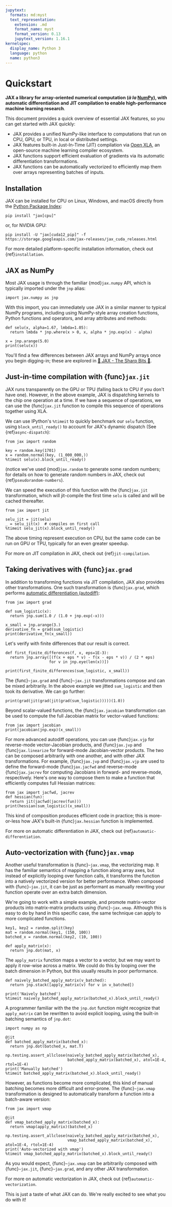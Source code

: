 ```yaml
---
jupytext:
  formats: md:myst
  text_representation:
    extension: .md
    format_name: myst
    format_version: 0.13
    jupytext_version: 1.16.1
kernelspec:
  display_name: Python 3
  language: python
  name: python3
---
```


# Quickstart

**JAX a library for array-oriented numerical computation (*à la* [NumPy](https://numpy.org/)), with automatic differentiation and JIT compilation to enable high-performance machine learning research**.

This document provides a quick overview of essential JAX features, so you can get started with JAX quickly:

* JAX provides a unified NumPy-like interface to computations that run on CPU, GPU, or TPU, in local or distributed settings.
* JAX features built-in Just-In-Time (JIT) compilation via [Open XLA](https://github.com/openxla), an open-source machine learning compiler ecosystem.
* JAX functions support efficient evaluation of gradients via its automatic differentiation transformations.
* JAX functions can be automatically vectorized to efficiently map them over arrays representing batches of inputs.

## Installation

JAX can be installed for CPU on Linux, Windows, and macOS directly from the [Python Package Index](https://pypi.org/project/jax/):
```
pip install "jax[cpu]"
```
or, for NVIDIA GPU:
```
pip install -U "jax[cuda12_pip]" -f https://storage.googleapis.com/jax-releases/jax_cuda_releases.html
```
For more detailed platform-specific installation information, check out {ref}`installation`.

## JAX as NumPy

Most JAX usage is through the familiar {mod}`jax.numpy` API, which is typically imported under the `jnp` alias:

```{code-cell}
import jax.numpy as jnp
```

With this import, you can immediately use JAX in a similar manner to typical NumPy programs,
including using NumPy-style array creation functions, Python functions and operators, and
array attributes and methods:

```{code-cell}
def selu(x, alpha=1.67, lmbda=1.05):
  return lmbda * jnp.where(x > 0, x, alpha * jnp.exp(x) - alpha)

x = jnp.arange(5.0)
print(selu(x))
```

You'll find a few differences between JAX arrays and NumPy arrays once you begin digging-in;
these are explored in  [🔪 JAX - The Sharp Bits 🔪](https://jax.readthedocs.io/en/latest/notebooks/Common_Gotchas_in_JAX.html).

## Just-in-time compilation with {func}`jax.jit`
JAX runs transparently on the GPU or TPU (falling back to CPU if you don't have one). However, in the above example, JAX is dispatching kernels to the chip one operation at a time. If we have a sequence of operations, we can use the {func}`jax.jit` function to compile this sequence of operations together using XLA.

We can use IPython's `%timeit` to quickly benchmark our `selu` function, using `block_until_ready()` to
account for JAX's dynamic dispatch (See {ref}`async-dispatch`):

```{code-cell}
from jax import random

key = random.key(1701)
x = random.normal(key, (1_000_000,))
%timeit selu(x).block_until_ready()
```

(notice we've used {mod}`jax.random` to generate some random numbers; for details on
how to generate random numbers in JAX, check out {ref}`pseudorandom-numbers`).

We can speed the execution of this function with the {func}`jax.jit` transformation,
which will jit-compile the first time `selu` is called and will be cached thereafter.

```{code-cell}
from jax import jit

selu_jit = jit(selu)
_ = selu_jit(x)  # compiles on first call
%timeit selu_jit(x).block_until_ready()
```

The above timing represent execution on CPU, but the same code can be run on GPU or TPU,
typically for an even greater speedup.

For more on JIT compilation in JAX, check out {ref}`jit-compilation`.

## Taking derivatives with {func}`jax.grad`

In addition to transforming functions via JIT compilation, JAX also provides other
transformations. One such transformation is {func}`jax.grad`, which performs
[automatic differentiation (autodiff)](https://en.wikipedia.org/wiki/Automatic_differentiation):

```{code-cell}
from jax import grad

def sum_logistic(x):
  return jnp.sum(1.0 / (1.0 + jnp.exp(-x)))

x_small = jnp.arange(3.)
derivative_fn = grad(sum_logistic)
print(derivative_fn(x_small))
```

Let's verify with finite differences that our result is correct.

```{code-cell}
def first_finite_differences(f, x, eps=1E-3):
  return jnp.array([(f(x + eps * v) - f(x - eps * v)) / (2 * eps)
                   for v in jnp.eye(len(x))])

print(first_finite_differences(sum_logistic, x_small))
```

The {func}`~jax.grad` and {func}`~jax.jit` transformations compose and can be mixed arbitrarily.
In the above example we jitted `sum_logistic` and then took its derivative. We can go further:

```{code-cell}
print(grad(jit(grad(jit(grad(sum_logistic)))))(1.0))
```

Beyond scalar-valued functions, the {func}`jax.jacobian` transformation can be
used to compute the full Jacobian matrix for vector-valued functions:

```{code-cell}
from jax import jacobian
print(jacobian(jnp.exp)(x_small))
```

For more advanced autodiff operations, you can use {func}`jax.vjp` for reverse-mode vector-Jacobian products,
and {func}`jax.jvp` and {func}`jax.linearize` for forward-mode Jacobian-vector products.
The two can be composed arbitrarily with one another, and with other JAX transformations.
For example, {func}`jax.jvp` and {func}`jax.vjp` are used to define the forward-mode {func}`jax.jacfwd` and reverse-mode {func}`jax.jacrev` for computing Jacobians in forward- and reverse-mode, respectively.
Here's one way to compose them to make a function that efficiently computes full Hessian matrices:

```{code-cell}
from jax import jacfwd, jacrev
def hessian(fun):
  return jit(jacfwd(jacrev(fun)))
print(hessian(sum_logistic)(x_small))
```

This kind of composition produces efficient code in practice; this is more-or-less how JAX's built-in {func}`jax.hessian` function is implemented.

For more on automatic differentiation in JAX, check out {ref}`automatic-differentiation`.

## Auto-vectorization with {func}`jax.vmap`

Another useful transformation is {func}`~jax.vmap`, the vectorizing map.
It has the familiar semantics of mapping a function along array axes, but instead of explicitly looping
over function calls, it transforms the function into a natively vectorized version for better performance.
When composed with {func}`~jax.jit`, it can be just as performant as manually rewriting your function
operate over an extra batch dimension.

We're going to work with a simple example, and promote matrix-vector products into matrix-matrix products using {func}`~jax.vmap`.
Although this is easy to do by hand in this specific case, the same technique can apply to more complicated functions.

```{code-cell}
key1, key2 = random.split(key)
mat = random.normal(key1, (150, 100))
batched_x = random.normal(key2, (10, 100))

def apply_matrix(x):
  return jnp.dot(mat, x)
```

The `apply_matrix` function maps a vector to a vector, but we may want to apply it row-wise across a matrix.
We could do this by looping over the batch dimension in Python, but this usually results in poor performance.

```{code-cell}
def naively_batched_apply_matrix(v_batched):
  return jnp.stack([apply_matrix(v) for v in v_batched])

print('Naively batched')
%timeit naively_batched_apply_matrix(batched_x).block_until_ready()
```

A programmer familiar with the the `jnp.dot` function might recognize that `apply_matrix` can
be rewritten to avoid explicit looping, using the built-in batching semantics of `jnp.dot`:

```{code-cell}
import numpy as np

@jit
def batched_apply_matrix(batched_x):
  return jnp.dot(batched_x, mat.T)

np.testing.assert_allclose(naively_batched_apply_matrix(batched_x),
                           batched_apply_matrix(batched_x), atol=1E-4, rtol=1E-4)
print('Manually batched')
%timeit batched_apply_matrix(batched_x).block_until_ready()
```

However, as functions become more complicated, this kind of manual batching becomes more difficult and error-prone.
The {func}`~jax.vmap` transformation is designed to automatically transform a function into a batch-aware version:

```{code-cell}
from jax import vmap

@jit
def vmap_batched_apply_matrix(batched_x):
  return vmap(apply_matrix)(batched_x)

np.testing.assert_allclose(naively_batched_apply_matrix(batched_x),
                           vmap_batched_apply_matrix(batched_x), atol=1E-4, rtol=1E-4)
print('Auto-vectorized with vmap')
%timeit vmap_batched_apply_matrix(batched_x).block_until_ready()
```

As you would expect, {func}`~jax.vmap` can be arbitrarily composed with {func}`~jax.jit`,
{func}`~jax.grad`, and any other JAX transformation.

For more on automatic vectorization in JAX, check out {ref}`automatic-vectorization`.

This is just a taste of what JAX can do. We're really excited to see what you do with it!

